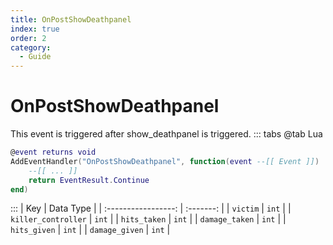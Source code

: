 ```yaml
---
title: OnPostShowDeathpanel
index: true
order: 2
category:
  - Guide
---
```


# OnPostShowDeathpanel
This event is triggered after show_deathpanel is triggered.
::: tabs
@tab Lua
```lua
@event returns void
AddEventHandler("OnPostShowDeathpanel", function(event --[[ Event ]])
    --[[ ... ]]
    return EventResult.Continue
end)
```

:::
|         Key         | Data Type |
| :-----------------: | :-------: |
|       `victim`      |   `int`   |
| `killer_controller` |   `int`   |
|     `hits_taken`    |   `int`   |
|    `damage_taken`   |   `int`   |
|     `hits_given`    |   `int`   |
|    `damage_given`   |   `int`   |